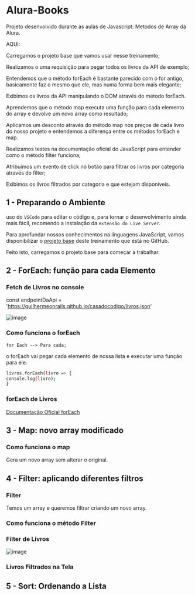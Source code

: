 # Alura-Books
Projeto desenvolvido durante as aulas de Javascript: Metodos de Array da Alura.


AQUI:

Carregamos o projeto base que vamos usar nesse treinamento;

Realizamos o uma requisição para pegar todos os livros da API de exemplo;

Entendemos que o método forEach é bastante parecido com o for antigo, basicamente faz o mesmo que ele, mas numa forma bem mais elegante;

Exibimos os livros da API manipulando o DOM através do método forEach.

Aprendemos que o método map executa uma função para cada elemento do array e devolve um novo array como resultado;

Aplicamos um desconto através do método map nos preços de cada livro do nosso projeto e entendemos a diferença entre os métodos forEach e map.

Realizamos testes na documentação oficial do JavaScript para entender como o método filter funciona;

Atribuímos um evento de click no botão para filtrar os livros por categoria através do filter;

Exibimos os livros filtrados por categoria e que estejam disponíveis.



## 1 - Preparando o Ambiente


uso do `VSCode` para editar o código e, para tornar o desenvolvimento ainda mais fácil, recomendo a instalação da `extensão do Live Server`.

Para aprofundar nossos conhecimentos na linguagens JavaScript, vamos disponibilizar o [projeto base](https://github.com/alura-cursos/alura_books/archive/refs/heads/projeto_inicial.zip) deste treinamento que está no GitHub.

Feito isto, carregamos o projeto base para começar a trabalhar.


## 2 - ForEach: função para cada Elemento


### Fetch de Livros no console


const endpointDaApi = 'https://guilhermeonrails.github.io/casadocodigo/livros.json'

![image](https://github.com/FlavianaFXT/Alura-Books/assets/113718720/98d951a2-5efe-4334-8354-78609d44eac6)


### Como funciona o forEach 


`for Each --> Para cada;`

o forEach vai pegar cada elemento de nossa lista e executar uma função para ele.

```bash
livros.forEach(livro => {
console.log(livro);
}
```

### forEach de Livros

[Documentação Oficial forEach](https://developer.mozilla.org/pt-BR/docs/Web/JavaScript/Reference/Global_Objects/Array/forEach)


## 3 - Map: novo array modificado

### Como funciona o map

Gera um novo array sem alterar o original.

## 4 - Filter: aplicando diferentes filtros

### Filter 

Temos um array e queremos filtrar criando um novo array.

### Como funciona o método Filter

### Filter de Livros

![image](https://github.com/FlavianaFXT/Alura-Books/assets/113718720/1f1269fd-8a04-4f2a-8de7-78f7317f1a0d)


### Livros Filtrados na Tela


## 5 - Sort: Ordenando a Lista












